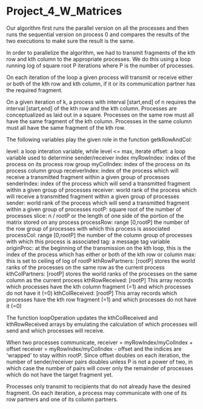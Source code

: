 # Project_4_W_Matrices

Our algorithm first runs the parallel version on all the processes and then
runs the sequential version on process 0 and compares the results of the two
executions to make sure the result is the same.

In order to parallelize the algorithm, we had to transmit fragments of the kth
row and kth column to the appropriate processes. We do this using a loop running
log of square root P iterations where P is the number of processes.

On each iteration of the loop a given process will transmit or receive either or
both of the kth row and kth column, if it or its communication partner has the
required fragment.

On a given iteration of k, a process with interval [start,end] of n requires the
interval [start,end] of the kth row and the kth column. Processes are
conceptualized as laid out in a square. Processes on the same row must all
have the same fragment of the kth column. Processes in the same column must
all have the same fragment of the kth row.

The following variables play the given role in the function getkRowAndCol:

level: a loop interation variable, while level <= max, iterate
offset: a loop variable used to determine sender/receiver index
myRowIndex: index of the process on its process row group
myColIndex: index of the process on its process column group
receiverIndex: index of the process which will receive a transmitted
  fragment within a given group of processes
senderIndex: index of the process which will send a transmitted
  fragment within a given group of processes
receiver: world rank of the process which will receive a transmitted
  fragment within a given group of processes
sender: world rank of the process which will send a transmitted
  fragment within a given group of processes
rootP: square root of the number of processes
slice: n / rootP or the length of one side of the portion of the matrix
  stored on any process
processRow: range [0,rootP] the number of the row group of processes with
  which this process is associated
processCol: range [0,rootP] the number of the column group of processes
  with which this process is associated
tag: a message tag variable
originProc: at the beginning of the transmission on the kth loop, this is
  the index of the process which has either or both of the kth row or column
max: this is set to ceiling of log of rootP
kthRowPartners: [rootP] stores the world ranks of the processes on the same
  row as the current process
kthColPartners: [rootP] stores the world ranks of the processes on the same
  column as the current process
kthRowReceived: [rootP] This array records which processes have the kth
  column fragment (=1) and which processes do not have it (=0)
kthColReceived: [rootP] This array records which processes have the kth
  row fragment (=1) and which processes do not have it (=0)

The function loopOperation updates the kthColReceived and kthRowReceived
arrays by emulating the calculation of which processes will send and which
processes will receive.

When two processes communicate,
receiver = myRowIndex/myColIndex + offset
receiver = myRowIndex/myColIndex - offset
and the indices are 'wrapped' to stay within rootP.
Since offset doubles on each iteration, the number of sender/receiver pairs
doubles unless P is not a power of two, in which case the number of pairs
will cover only the remainder of processes which do not have the target
fragment yet.

Processes only transmit to recipients that do not already have the desired
fragment. On each iteration, a process may communicate with one of its row
partners and one of its column partners.
